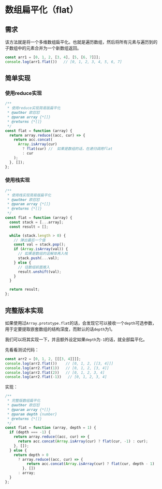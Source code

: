 # 数组扁平化（flat）

## 需求

该方法就是将一个多维数组扁平化。也就是遍历数组，然后将所有元素与遍历到的子数组中的元素合并为一个新数组返回。

```javascript
const arr1 = [0, 1, 2, [3, 4], [5, [6, 7]]];
console.log(arr1.flat())   // [0, 1, 2, 3, 4, 5, 6, 7]

```

## 简单实现

### 使用reduce实现

```javascript
/**
 * 使用reduce实现简易版扁平化
 * @author 欧怼怼
 * @param array {*[]}
 * @returns {*[]}
 */
const flat = function (array) {
  return array.reduce((acc, cur) => {
    return acc.concat(
      Array.isArray(cur)
        ? flat(cur) //  如果是数组的话，在递归调用flat
        : cur
    );
  }, []);
};
```

### 使用栈实现

```javascript
/**
 * 使用栈实现简易版扁平化
 * @author 欧怼怼
 * @param array {*[]}
 * @returns {*[]}
 */
const flat = function (array) {
  const stack = [...array];
  const result = [];

  while (stack.length > 0) {
    // 弹出最后一个值
    const val = stack.pop();
    if (Array.isArray(val)) {
      // 如果是数组的话解体再入栈
      stack.push(...val);
    } else {
      // 往数组前面推入
      result.unshift(val);
    }
  }

  return result;
};
```

## 完整版本实现

如果使用过`Array.prototype.flat`的话，会发现它可以接收一个`depth`可选参数，用于定要提取嵌套数组的结构深度，而默认的话`depth`为1。

我们可以将其实现一下，并且额外设定如果`depth`为`-1`的话，就全部扁平化。



先看看测试代码：

```javascript
const arr2 = [0, 1, 2, [[[3, 4]]]];
console.log(arr2.flat())    // [0, 1, 2, [[3, 4]]]
console.log(arr2.flat(1))   // [0, 1, 2, [3, 4]]
console.log(arr2.flat(2))   // [0, 1, 2, 3, 4]
console.log(arr2.flat(-1))   // [0, 1, 2, 3, 4]
```

实现：

```javascript
/**
 * 完整版数组扁平化
 * @author 欧怼怼
 * @param array {*[]}
 * @param depth {number}
 * @returns {*[]}
 */
const flat = function (array, depth = 1) {
  if (depth === -1) {
    return array.reduce((acc, cur) => {
      return acc.concat(Array.isArray(cur) ? flat(cur, -1) : cur);
    }, []);
  } else {
    return depth > 0
      ? array.reduce((acc, cur) => {
          return acc.concat(Array.isArray(cur) ? flat(cur, depth - 1) : cur);
        }, [])
      : array;
  }
};
```
